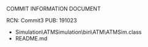 COMMIT INFORMATION DOCUMENT

RCN: Commit3
PUB: 191023

- Simulation\ATMSimulation\bin\ATM\ATMSim.class
- README.md

